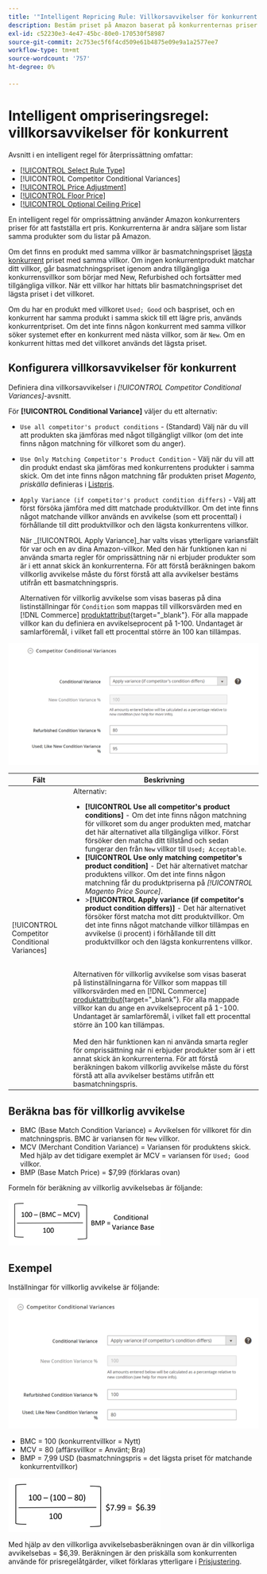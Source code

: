 ```yaml
---
title: '"Intelligent Repricing Rule: Villkorsavvikelser för konkurrent'
description: Bestäm priset på Amazon baserat på konkurrenternas priser och villkor genom att skapa en intelligent regel för omprissättning.
exl-id: c52230e3-4e47-45bc-80e0-170530f58987
source-git-commit: 2c753ec5f6f4cd509e61b4875e09e9a1a2577ee7
workflow-type: tm+mt
source-wordcount: '757'
ht-degree: 0%

---
```


# Intelligent ompriseringsregel: villkorsavvikelser för konkurrent

Avsnitt i en intelligent regel för återprissättning omfattar:

- [[!UICONTROL Select Rule Type]](./intelligent-repricing-rules.md)
- [!UICONTROL Competitor Conditional Variances]
- [[!UICONTROL Price Adjustment]](./price-adjustment.md)
- [[!UICONTROL Floor Price]](./floor-price.md)
- [[!UICONTROL Optional Ceiling Price]](./optional-ceiling-price.md)

En intelligent regel för omprissättning använder Amazon konkurrenters priser för att fastställa ert pris. Konkurrenterna är andra säljare som listar samma produkter som du listar på Amazon.

Om det finns en produkt med samma villkor är basmatchningspriset [lägsta konkurrent](./lowest-competitor-pricing.md) priset med samma villkor. Om ingen konkurrentprodukt matchar ditt villkor, går basmatchningspriset igenom andra tillgängliga konkurrensvillkor som börjar med New, Refurbished och fortsätter med tillgängliga villkor. När ett villkor har hittats blir basmatchningspriset det lägsta priset i det villkoret.

Om du har en produkt med villkoret `Used; Good` och baspriset, och en konkurrent har samma produkt i samma skick till ett lägre pris, används konkurrentpriset. Om det inte finns någon konkurrent med samma villkor söker systemet efter en konkurrent med nästa villkor, som är `New`. Om en konkurrent hittas med det villkoret används det lägsta priset.

## Konfigurera villkorsavvikelser för konkurrent

Definiera dina villkorsavvikelser i _[!UICONTROL Competitor Conditional Variances]_-avsnitt.

För **[!UICONTROL Conditional Variance]** väljer du ett alternativ:

- `Use all competitor's product conditions` - (Standard) Välj när du vill att produkten ska jämföras med något tillgängligt villkor (om det inte finns någon matchning för villkoret som du anger).

- `Use Only Matching Competitor's Product Condition` - Välj när du vill att din produkt endast ska jämföras med konkurrentens produkter i samma skick. Om det inte finns någon matchning får produkten priset _Magento, priskälla_ definieras i [Listpris](./listing-price.md).

- `Apply Variance (if competitor's product condition differs)` - Välj att först försöka jämföra med ditt matchade produktvillkor. Om det inte finns något matchande villkor används en avvikelse (som ett procenttal) i förhållande till ditt produktvillkor och den lägsta konkurrentens villkor.

   När _[!UICONTROL Apply Variance]_har valts visas ytterligare variansfält för var och en av dina Amazon-villkor. Med den här funktionen kan ni använda smarta regler för omprissättning när ni erbjuder produkter som är i ett annat skick än konkurrenterna. För att förstå beräkningen bakom villkorlig avvikelse måste du först förstå att alla avvikelser bestäms utifrån ett basmatchningspris.

   Alternativen för villkorlig avvikelse som visas baseras på dina listinställningar för `Condition` som mappas till villkorsvärden med en [!DNL Commerce] [produktattribut](https://docs.magento.com/user-guide/catalog/product-attributes.html){target=&quot;_blank&quot;}. För alla mappade villkor kan du definiera en avvikelseprocent på 1-100. Undantaget är samlarföremål, i vilket fall ett procenttal större än 100 kan tillämpas.

![Regel för intelligent omprisering - villkorliga avvikelser för konkurrenter](assets/amazon-competitor-cond-variances.png)

| Fält | Beskrivning |
|--- |--- |
| [!UICONTROL Competitor Conditional Variances] | Alternativ: <ul><li>**[!UICONTROL Use all competitor's product conditions]** - Om det inte finns någon matchning för villkoret som du anger produkten med, matchar det här alternativet alla tillgängliga villkor. Först försöker den matcha ditt tillstånd och sedan fungerar den från `New` villkor till `Used; Acceptable`.</li><li>**[!UICONTROL Use only matching competitor's product condition]** - Det här alternativet matchar produktens villkor. Om det inte finns någon matchning får du produktpriserna på _[!UICONTROL Magento Price Source]_.</li><li>>**[!UICONTROL Apply variance (if competitor's product condition differs)]** - Det här alternativet försöker först matcha mot ditt produktvillkor. Om det inte finns något matchande villkor tillämpas en avvikelse (i procent) i förhållande till ditt produktvillkor och den lägsta konkurrentens villkor.</li></ul><br><br>Alternativen för villkorlig avvikelse som visas baserat på listinställningarna för Villkor som mappas till villkorsvärden med en [!DNL Commerce] [produktattribut](https://docs.magento.com/user-guide/catalog/product-attributes.html){target=&quot;_blank&quot;}. För alla mappade villkor kan du ange en avvikelseprocent på 1-100. Undantaget är samlarföremål, i vilket fall ett procenttal större än 100 kan tillämpas.<br><br>Med den här funktionen kan ni använda smarta regler för omprissättning när ni erbjuder produkter som är i ett annat skick än konkurrenterna. För att förstå beräkningen bakom villkorlig avvikelse måste du först förstå att alla avvikelser bestäms utifrån ett basmatchningspris. |

## Beräkna bas för villkorlig avvikelse

- BMC (Base Match Condition Variance) = Avvikelsen för villkoret för din matchningspris. BMC är variansen för `New` villkor.
- MCV (Merchant Condition Variance) = Variansen för produktens skick. Med hjälp av det tidigare exemplet är MCV = variansen för `Used; Good` villkor.
- BMP (Base Match Price) = $7,99 (förklaras ovan)

Formeln för beräkning av villkorlig avvikelsebas är följande:

![beräkningsformel för villkorlig avvikelsebas](assets/amazon-cond-variance-calc-1.png)

## Exempel

Inställningar för villkorlig avvikelse är följande:

![exempel på inställningar för villkorlig avvikelse](assets/amazon-cond-variances.png)

- BMC = 100 (konkurrentvillkor = Nytt)
- MCV = 80 (affärsvillkor = Använt; Bra)
- BMP = 7,99 USD (basmatchningspris = det lägsta priset för matchande konkurrentvillkor)

![exempel på beräkning av villkorlig avvikelsebas](assets/amazon-cond-variance-calc-2.png)

Med hjälp av den villkorliga avvikelsebasberäkningen ovan är din villkorliga avvikelsebas = $6,39. Beräkningen är den priskälla som konkurrenten använde för prisregelåtgärder, vilket förklaras ytterligare i [Prisjustering](./price-adjustment.md).
